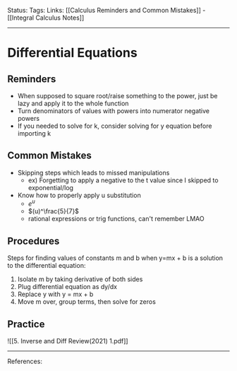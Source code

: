 Status:
Tags:
Links: [[Calculus Reminders and Common Mistakes]] - [[Integral Calculus Notes]]
___
# Differential Equations
## Reminders
- When supposed to square root/raise something to the power, just be lazy and apply it to the whole function
- Turn denominators of values with powers into numerator negative powers
- If you needed to solve for k, consider solving for y equation before importing k
## Common Mistakes
- Skipping steps which leads to missed manipulations
	- ex) Forgetting to apply a negative to the t value since I skipped to exponential/log
- Know how to properly apply u substitution
	- $e^u$
	- $(u)^\frac{5}{7}$
	- rational expressions or trig functions, can't remember LMAO
## Procedures
Steps for finding values of constants m and b when y=mx + b is a solution to the differential equation:
1. Isolate m by taking derivative of both sides
2. Plug differential equation as dy/dx
3. Replace y with y = mx + b
4. Move m over, group terms, then solve for zeros
## Practice
![[5. Inverse and Diff Review(2021) 1.pdf]]
___
References: